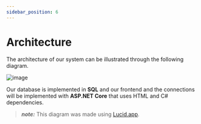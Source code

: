 ```yaml
---
sidebar_position: 6
---
```


# Architecture

The architecture of our system can be illustrated through the following diagram.

![image](@site/static/img/arquitetura_sf.png)

Our database is implemented in **SQL** and our frontend and the connections will be implemented with **ASP.NET Core** that uses HTML and C# dependencies.

> **_note:_**  This diagram was made using [Lucid.app](https://lucid.app).